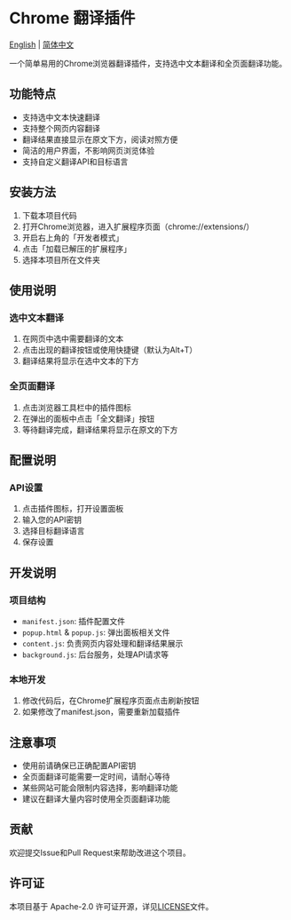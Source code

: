 # Chrome 翻译插件

[English](README.md) | [简体中文](README.zh.md)

一个简单易用的Chrome浏览器翻译插件，支持选中文本翻译和全页面翻译功能。

## 功能特点

- 支持选中文本快速翻译
- 支持整个网页内容翻译
- 翻译结果直接显示在原文下方，阅读对照方便
- 简洁的用户界面，不影响网页浏览体验
- 支持自定义翻译API和目标语言

## 安装方法

1. 下载本项目代码
2. 打开Chrome浏览器，进入扩展程序页面（chrome://extensions/）
3. 开启右上角的「开发者模式」
4. 点击「加载已解压的扩展程序」
5. 选择本项目所在文件夹

## 使用说明

### 选中文本翻译
1. 在网页中选中需要翻译的文本
2. 点击出现的翻译按钮或使用快捷键（默认为Alt+T）
3. 翻译结果将显示在选中文本的下方

### 全页面翻译
1. 点击浏览器工具栏中的插件图标
2. 在弹出的面板中点击「全文翻译」按钮
3. 等待翻译完成，翻译结果将显示在原文的下方

## 配置说明

### API设置
1. 点击插件图标，打开设置面板
2. 输入您的API密钥
3. 选择目标翻译语言
4. 保存设置

## 开发说明

### 项目结构
- `manifest.json`: 插件配置文件
- `popup.html` & `popup.js`: 弹出面板相关文件
- `content.js`: 负责网页内容处理和翻译结果展示
- `background.js`: 后台服务，处理API请求等

### 本地开发
1. 修改代码后，在Chrome扩展程序页面点击刷新按钮
2. 如果修改了manifest.json，需要重新加载插件

## 注意事项

- 使用前请确保已正确配置API密钥
- 全页面翻译可能需要一定时间，请耐心等待
- 某些网站可能会限制内容选择，影响翻译功能
- 建议在翻译大量内容时使用全页面翻译功能

## 贡献

欢迎提交Issue和Pull Request来帮助改进这个项目。

## 许可证

本项目基于 Apache-2.0 许可证开源，详见[LICENSE](LICENSE)文件。
